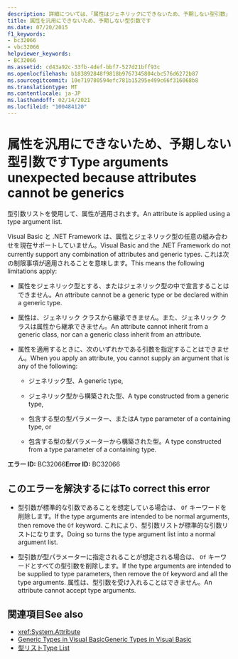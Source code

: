 ```yaml
---
description: 詳細については、「属性はジェネリックにできないため、予期しない型引数」を参照してください。
title: 属性を汎用にできないため、予期しない型引数です
ms.date: 07/20/2015
f1_keywords:
- bc32066
- vbc32066
helpviewer_keywords:
- BC32066
ms.assetid: cd43a92c-33fb-4def-bbf7-527d21bff93c
ms.openlocfilehash: b183892848f9818b9767345804cbc576d6272b87
ms.sourcegitcommit: 10e719780594efc781b15295e499c66f316068b8
ms.translationtype: MT
ms.contentlocale: ja-JP
ms.lasthandoff: 02/14/2021
ms.locfileid: "100484120"
---
```

# <a name="type-arguments-unexpected-because-attributes-cannot-be-generics"></a><span data-ttu-id="46109-103">属性を汎用にできないため、予期しない型引数です</span><span class="sxs-lookup"><span data-stu-id="46109-103">Type arguments unexpected because attributes cannot be generics</span></span>

<span data-ttu-id="46109-104">型引数リストを使用して、属性が適用されます。</span><span class="sxs-lookup"><span data-stu-id="46109-104">An attribute is applied using a type argument list.</span></span>

<span data-ttu-id="46109-105">Visual Basic と .NET Framework は、属性とジェネリック型の任意の組み合わせを現在サポートしていません。</span><span class="sxs-lookup"><span data-stu-id="46109-105">Visual Basic and the .NET Framework do not currently support any combination of attributes and generic types.</span></span> <span data-ttu-id="46109-106">これは次の制限事項が適用されることを意味します。</span><span class="sxs-lookup"><span data-stu-id="46109-106">This means the following limitations apply:</span></span>

- <span data-ttu-id="46109-107">属性をジェネリック型とする、またはジェネリック型の中で宣言することはできません。</span><span class="sxs-lookup"><span data-stu-id="46109-107">An attribute cannot be a generic type or be declared within a generic type.</span></span>

- <span data-ttu-id="46109-108">属性は、ジェネリック クラスから継承できません。また、ジェネリック クラスは属性から継承できません。</span><span class="sxs-lookup"><span data-stu-id="46109-108">An attribute cannot inherit from a generic class, nor can a generic class inherit from an attribute.</span></span>

- <span data-ttu-id="46109-109">属性を適用するときに、次のいずれかである引数を指定することはできません。</span><span class="sxs-lookup"><span data-stu-id="46109-109">When you apply an attribute, you cannot supply an argument that is any of the following:</span></span>

  - <span data-ttu-id="46109-110">ジェネリック型、</span><span class="sxs-lookup"><span data-stu-id="46109-110">A generic type,</span></span>

  - <span data-ttu-id="46109-111">ジェネリック型から構築された型、</span><span class="sxs-lookup"><span data-stu-id="46109-111">A type constructed from a generic type,</span></span>

  - <span data-ttu-id="46109-112">包含する型の型パラメーター、または</span><span class="sxs-lookup"><span data-stu-id="46109-112">A type parameter of a containing type, or</span></span>

  - <span data-ttu-id="46109-113">包含する型の型パラメーターから構築された型。</span><span class="sxs-lookup"><span data-stu-id="46109-113">A type constructed from a type parameter of a containing type.</span></span>

<span data-ttu-id="46109-114">**エラー ID:** BC32066</span><span class="sxs-lookup"><span data-stu-id="46109-114">**Error ID:** BC32066</span></span>

## <a name="to-correct-this-error"></a><span data-ttu-id="46109-115">このエラーを解決するには</span><span class="sxs-lookup"><span data-stu-id="46109-115">To correct this error</span></span>

- <span data-ttu-id="46109-116">型引数が標準的な引数であることを想定している場合は、 `Of` キーワードを削除します。</span><span class="sxs-lookup"><span data-stu-id="46109-116">If the type arguments are intended to be normal arguments, then remove the `Of` keyword.</span></span> <span data-ttu-id="46109-117">これにより、型引数リストが標準的な引数リストになります。</span><span class="sxs-lookup"><span data-stu-id="46109-117">Doing so turns the type argument list into a normal argument list.</span></span>

- <span data-ttu-id="46109-118">型引数が型パラメーターに指定されることが想定される場合は、 `Of` キーワードとすべての型引数を削除します。</span><span class="sxs-lookup"><span data-stu-id="46109-118">If the type arguments are intended to be supplied to type parameters, then remove the `Of` keyword and all the type arguments.</span></span> <span data-ttu-id="46109-119">属性は、型引数を受け入れることはできません。</span><span class="sxs-lookup"><span data-stu-id="46109-119">An attribute cannot accept type arguments.</span></span>

## <a name="see-also"></a><span data-ttu-id="46109-120">関連項目</span><span class="sxs-lookup"><span data-stu-id="46109-120">See also</span></span>

- <xref:System.Attribute>
- [<span data-ttu-id="46109-121">Generic Types in Visual Basic</span><span class="sxs-lookup"><span data-stu-id="46109-121">Generic Types in Visual Basic</span></span>](../programming-guide/language-features/data-types/generic-types.md)
- [<span data-ttu-id="46109-122">型リスト</span><span class="sxs-lookup"><span data-stu-id="46109-122">Type List</span></span>](../language-reference/statements/type-list.md)
